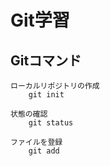 # Git学習
## Gitコマンド

    ローカルリポジトリの作成
        git init

    状態の確認
        git status

    ファイルを登録
        git add